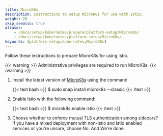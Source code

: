 ```yaml
---
title: MicroK8s
description: Instructions to setup MicroK8s for use with Istio.
weight: 20
skip_seealso: true
aliases:
    - /docs/setup/kubernetes/prepare/platform-setup/MicroK8s/
    - /docs/setup/kubernetes/platform-setup/MicroK8s/
keywords: [platform-setup,kubernetes,MicroK8s]
---
```


Follow these instructions to prepare MicroK8s for using Istio.

{{< warning >}}
Administrative privileges are required to run MicroK8s.
{{< /warning >}}

1.  Install the latest version of [MicroK8s](https://microK8s.io) using the command

    {{< text bash >}}
    $ sudo snap install microk8s --classic
    {{< /text >}}

1.  Enable Istio with the following command:

    {{< text bash >}}
    $ microk8s.enable istio
    {{< /text >}}

1.  Choose whether to enforce mutual TLS authentication among sidecars? If you have a mixed deployment with non-Istio and Istio enabled services or you're unsure, choose No. And We're done.
